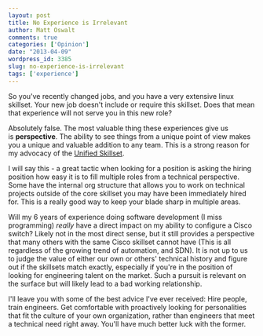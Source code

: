 ```yaml
---
layout: post
title: No Experience is Irrelevant
author: Matt Oswalt
comments: true
categories: ['Opinion']
date: "2013-04-09"
wordpress_id: 3385
slug: no-experience-is-irrelevant
tags: ['experience']
---
```



So you've recently changed jobs, and you have a very extensive linux skillset. Your new job doesn't include or require this skillset. Does that mean that experience will not serve you in this new role?

Absolutely false. The most valuable thing these experiences give us is **perspective**. The ability to see things from a unique point of view makes you a unique and valuable addition to any team. This is a strong reason for my advocacy of the [Unified Skillset](https://keepingitclassless.net/2013/01/the-unified-skillset/).

I will say this - a great tactic when looking for a position is asking the hiring position how easy it is to fill multiple roles from a technical perspective. Some have the internal org structure that allows you to work on technical projects outside of the core skillset you may have been immediately hired for. This is a really good way to keep your blade sharp in multiple areas.

Will my 6 years of experience doing software development (I miss programming) _really_ have a direct impact on my ability to configure a Cisco switch? Likely not in the most direct sense, but it still provides a perspective that many others with the same Cisco skillset cannot have (This is all regardless of the growing trend of automation, and SDN). It is not up to us to judge the value of either our own or others' technical history and figure out if the skillsets match exactly, especially if you're in the position of looking for engineering talent on the market. Such a pursuit is relevant on the surface but will likely lead to a bad working relationship.

I'll leave you with some of the best advice I've ever received: Hire people, train engineers. Get comfortable with proactively looking for personalities that fit the culture of your own organization, rather than engineers that meet a technical need right away. You'll have much better luck with the former.
